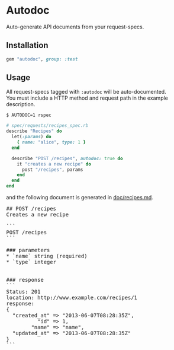 # Autodoc
Auto-generate API documents from your request-specs.

## Installation
```ruby
gem "autodoc", group: :test
```

## Usage
All request-specs tagged with `:autodoc` will be auto-documented.  
You must include a HTTP method and request path in the example description.

```
$ AUTODOC=1 rspec
```

```ruby
# spec/requests/recipes_spec.rb
describe "Recipes" do
  let(:params) do
    { name: "alice", type: 1 }
  end

  describe "POST /recipes", autodoc: true do
    it "creates a new recipe" do
      post "/recipes", params
    end
  end
end
```

and the following document is generated in [doc/recipes.md](https://github.com/r7kamura/autodoc/blob/master/spec/dummy/doc/recipes.md).

<pre>
## POST /recipes
Creates a new recipe

```
POST /recipes
```

### parameters
* `name` string (required)
* `type` integer


### response
```
Status: 201
location: http://www.example.com/recipes/1
response: 
{
  "created_at" => "2013-06-07T08:28:35Z",
          "id" => 1,
        "name" => "name",
  "updated_at" => "2013-06-07T08:28:35Z"
}
```
</pre>
